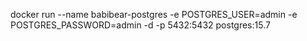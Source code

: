 docker run --name babibear-postgres -e POSTGRES_USER=admin -e POSTGRES_PASSWORD=admin -d -p 5432:5432 postgres:15.7